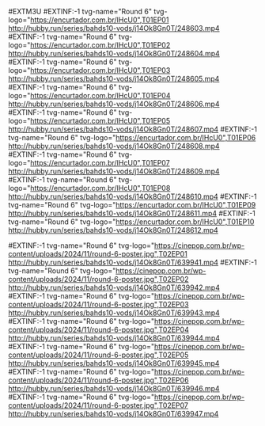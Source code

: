 #EXTM3U
#EXTINF:-1 tvg-name="Round 6" tvg-logo="https://encurtador.com.br/IHcU0",T01EP01
http://hubby.run/series/bahds10-vods/j14Ok8Gn0T/248603.mp4
#EXTINF:-1 tvg-name="Round 6" tvg-logo="https://encurtador.com.br/IHcU0",T01EP02
http://hubby.run/series/bahds10-vods/j14Ok8Gn0T/248604.mp4
#EXTINF:-1 tvg-name="Round 6" tvg-logo="https://encurtador.com.br/IHcU0",T01EP03
http://hubby.run/series/bahds10-vods/j14Ok8Gn0T/248605.mp4
#EXTINF:-1 tvg-name="Round 6" tvg-logo="https://encurtador.com.br/IHcU0",T01EP04
http://hubby.run/series/bahds10-vods/j14Ok8Gn0T/248606.mp4
#EXTINF:-1 tvg-name="Round 6" tvg-logo="https://encurtador.com.br/IHcU0",T01EP05
http://hubby.run/series/bahds10-vods/j14Ok8Gn0T/248607.mp4
#EXTINF:-1 tvg-name="Round 6" tvg-logo="https://encurtador.com.br/IHcU0",T01EP06
http://hubby.run/series/bahds10-vods/j14Ok8Gn0T/248608.mp4
#EXTINF:-1 tvg-name="Round 6" tvg-logo="https://encurtador.com.br/IHcU0",T01EP07
http://hubby.run/series/bahds10-vods/j14Ok8Gn0T/248609.mp4
#EXTINF:-1 tvg-name="Round 6" tvg-logo="https://encurtador.com.br/IHcU0",T01EP08
http://hubby.run/series/bahds10-vods/j14Ok8Gn0T/248610.mp4
#EXTINF:-1 tvg-name="Round 6" tvg-logo="https://encurtador.com.br/IHcU0",T01EP09
http://hubby.run/series/bahds10-vods/j14Ok8Gn0T/248611.mp4
#EXTINF:-1 tvg-name="Round 6" tvg-logo="https://encurtador.com.br/IHcU0",T01EP10
http://hubby.run/series/bahds10-vods/j14Ok8Gn0T/248612.mp4	
 
#EXTINF:-1 tvg-name="Round 6" tvg-logo="https://cinepop.com.br/wp-content/uploads/2024/11/round-6-poster.jpg",T02EP01
http://hubby.run/series/bahds10-vods/j14Ok8Gn0T/639941.mp4
#EXTINF:-1 tvg-name="Round 6" tvg-logo="https://cinepop.com.br/wp-content/uploads/2024/11/round-6-poster.jpg",T02EP02
http://hubby.run/series/bahds10-vods/j14Ok8Gn0T/639942.mp4
#EXTINF:-1 tvg-name="Round 6" tvg-logo="https://cinepop.com.br/wp-content/uploads/2024/11/round-6-poster.jpg",T02EP03
http://hubby.run/series/bahds10-vods/j14Ok8Gn0T/639943.mp4
#EXTINF:-1 tvg-name="Round 6" tvg-logo="https://cinepop.com.br/wp-content/uploads/2024/11/round-6-poster.jpg",T02EP04
http://hubby.run/series/bahds10-vods/j14Ok8Gn0T/639944.mp4
#EXTINF:-1 tvg-name="Round 6" tvg-logo="https://cinepop.com.br/wp-content/uploads/2024/11/round-6-poster.jpg",T02EP05
http://hubby.run/series/bahds10-vods/j14Ok8Gn0T/639945.mp4
#EXTINF:-1 tvg-name="Round 6" tvg-logo="https://cinepop.com.br/wp-content/uploads/2024/11/round-6-poster.jpg",T02EP06
http://hubby.run/series/bahds10-vods/j14Ok8Gn0T/639946.mp4
#EXTINF:-1 tvg-name="Round 6" tvg-logo="https://cinepop.com.br/wp-content/uploads/2024/11/round-6-poster.jpg",T02EP07
http://hubby.run/series/bahds10-vods/j14Ok8Gn0T/639947.mp4

